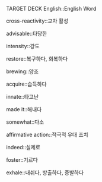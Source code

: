 TARGET DECK
English::English Word

cross-reactivity::교차 활성
<!--ID: 1719581085885-->

advisable::타당한
<!--ID: 1719581274602-->

intensity::강도
<!--ID: 1719582188757-->

restore::복구하다, 회복하다
<!--ID: 1719636687815-->

brewing::양조
<!--ID: 1719639557339-->

acquire::습득하다
<!--ID: 1719808688567-->

innate::타고난
<!--ID: 1719808688585-->

made it::해내다
<!--ID: 1719808786700-->

somewhat::다소
<!--ID: 1719987743462-->

affirmative action::적극적 우대 조치
<!--ID: 1720153844969-->

indeed::실제로
<!--ID: 1720195198869-->

foster::기르다
<!--ID: 1720437386804-->

exhale::내쉬다, 방출하다, 증발하다
<!--ID: 1720437386824-->

